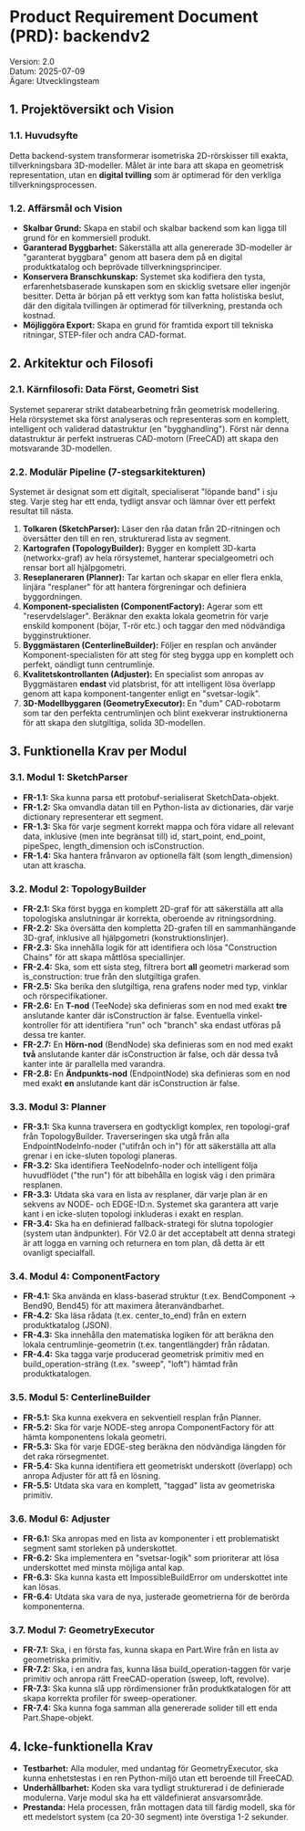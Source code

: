 # **Product Requirement Document (PRD): backendv2**

Version: 2.0  
Datum: 2025-07-09  
Ägare: Utvecklingsteam

## **1\. Projektöversikt och Vision**

### **1.1. Huvudsyfte**

Detta backend-system transformerar isometriska 2D-rörskisser till exakta, tillverkningsbara 3D-modeller. Målet är inte bara att skapa en geometrisk representation, utan en **digital tvilling** som är optimerad för den verkliga tillverkningsprocessen.

### **1.2. Affärsmål och Vision**

* **Skalbar Grund:** Skapa en stabil och skalbar backend som kan ligga till grund för en kommersiell produkt.  
* **Garanterad Byggbarhet:** Säkerställa att alla genererade 3D-modeller är "garanterat byggbara" genom att basera dem på en digital produktkatalog och beprövade tillverkningsprinciper.  
* **Konservera Branschkunskap:** Systemet ska kodifiera den tysta, erfarenhetsbaserade kunskapen som en skicklig svetsare eller ingenjör besitter. Detta är början på ett verktyg som kan fatta holistiska beslut, där den digitala tvillingen är optimerad för tillverkning, prestanda och kostnad.  
* **Möjliggöra Export:** Skapa en grund för framtida export till tekniska ritningar, STEP-filer och andra CAD-format.

## **2\. Arkitektur och Filosofi**

### **2.1. Kärnfilosofi: Data Först, Geometri Sist**

Systemet separerar strikt databearbetning från geometrisk modellering. Hela rörsystemet ska först analyseras och representeras som en komplett, intelligent och validerad datastruktur (en "bygghandling"). Först när denna datastruktur är perfekt instrueras CAD-motorn (FreeCAD) att skapa den motsvarande 3D-modellen.

### **2.2. Modulär Pipeline (7-stegsarkitekturen)**

Systemet är designat som ett digitalt, specialiserat "löpande band" i sju steg. Varje steg har ett enda, tydligt ansvar och lämnar över ett perfekt resultat till nästa.

1. **Tolkaren (SketchParser):** Läser den råa datan från 2D-ritningen och översätter den till en ren, strukturerad lista av segment.  
2. **Kartografen (TopologyBuilder):** Bygger en komplett 3D-karta (networkx-graf) av hela rörsystemet, hanterar specialgeometri och rensar bort all hjälpgometri.  
3. **Reseplaneraren (Planner):** Tar kartan och skapar en eller flera enkla, linjära "resplaner" för att hantera förgreningar och definiera byggordningen.  
4. **Komponent-specialisten (ComponentFactory):** Agerar som ett "reservdelslager". Beräknar den exakta lokala geometrin för varje enskild komponent (böjar, T-rör etc.) och taggar den med nödvändiga bygginstruktioner.  
5. **Byggmästaren (CenterlineBuilder):** Följer en resplan och använder Komponent-specialisten för att steg för steg bygga upp en komplett och perfekt, oändligt tunn centrumlinje.  
6. **Kvalitetskontrollanten (Adjuster):** En specialist som anropas av Byggmästaren **endast** vid platsbrist, för att intelligent lösa överlapp genom att kapa komponent-tangenter enligt en "svetsar-logik".  
7. **3D-Modellbyggaren (GeometryExecutor):** En "dum" CAD-robotarm som tar den perfekta centrumlinjen och blint exekverar instruktionerna för att skapa den slutgiltiga, solida 3D-modellen.

## **3\. Funktionella Krav per Modul**

### **3.1. Modul 1: SketchParser**

* **FR-1.1:** Ska kunna parsa ett protobuf-serialiserat SketchData-objekt.  
* **FR-1.2:** Ska omvandla datan till en Python-lista av dictionaries, där varje dictionary representerar ett segment.  
* **FR-1.3:** Ska för varje segment korrekt mappa och föra vidare all relevant data, inklusive (men inte begränsat till) id, start\_point, end\_point, pipeSpec, length\_dimension och isConstruction.  
* **FR-1.4:** Ska hantera frånvaron av optionella fält (som length\_dimension) utan att krascha.

### **3.2. Modul 2: TopologyBuilder**

* **FR-2.1:** Ska först bygga en komplett 2D-graf för att säkerställa att alla topologiska anslutningar är korrekta, oberoende av ritningsordning.  
* **FR-2.2:** Ska översätta den kompletta 2D-grafen till en sammanhängande 3D-graf, inklusive all hjälpgometri (konstruktionslinjer).  
* **FR-2.3:** Ska innehålla logik för att identifiera och lösa "Construction Chains" för att skapa måttlösa speciallinjer.  
* **FR-2.4:** Ska, som ett sista steg, filtrera bort **all** geometri markerad som is\_construction: true från den slutgiltiga grafen.  
* **FR-2.5:** Ska berika den slutgiltiga, rena grafens noder med typ, vinklar och rörspecifikationer.  
* **FR-2.6:** En **T-nod** (TeeNode) ska definieras som en nod med exakt **tre** anslutande kanter där isConstruction är false. Eventuella vinkel-kontroller för att identifiera "run" och "branch" ska endast utföras på dessa tre kanter.  
* **FR-2.7:** En **Hörn-nod** (BendNode) ska definieras som en nod med exakt **två** anslutande kanter där isConstruction är false, och där dessa två kanter inte är parallella med varandra.  
* **FR-2.8:** En **Ändpunkts-nod** (EndpointNode) ska definieras som en nod med exakt **en** anslutande kant där isConstruction är false.

### **3.3. Modul 3: Planner**

* **FR-3.1:** Ska kunna traversera en godtyckligt komplex, ren topologi-graf från TopologyBuilder. Traverseringen ska utgå från alla EndpointNodeInfo-noder ("utifrån och in") för att säkerställa att alla grenar i en icke-sluten topologi planeras.  
* **FR-3.2:** Ska identifiera TeeNodeInfo-noder och intelligent följa huvudflödet ("the run") för att bibehålla en logisk väg i den primära resplanen.  
* **FR-3.3:** Utdata ska vara en lista av resplaner, där varje plan är en sekvens av NODE- och EDGE-ID:n. Systemet ska garantera att varje kant i en icke-sluten topologi inkluderas i exakt en resplan.  
* **FR-3.4:** Ska ha en definierad fallback-strategi för slutna topologier (system utan ändpunkter). För V2.0 är det acceptabelt att denna strategi är att logga en varning och returnera en tom plan, då detta är ett ovanligt specialfall.

### **3.4. Modul 4: ComponentFactory**

* **FR-4.1:** Ska använda en klass-baserad struktur (t.ex. BendComponent \-\> Bend90, Bend45) för att maximera återanvändbarhet.  
* **FR-4.2:** Ska läsa rådata (t.ex. center\_to\_end) från en extern produktkatalog (JSON).  
* **FR-4.3:** Ska innehålla den matematiska logiken för att beräkna den lokala centrumlinje-geometrin (t.ex. tangentlängder) från rådatan.  
* **FR-4.4:** Ska tagga varje producerad geometrisk primitiv med en build\_operation-sträng (t.ex. "sweep", "loft") hämtad från produktkatalogen.

### **3.5. Modul 5: CenterlineBuilder**

* **FR-5.1:** Ska kunna exekvera en sekventiell resplan från Planner.  
* **FR-5.2:** Ska för varje NODE-steg anropa ComponentFactory för att hämta komponentens lokala geometri.  
* **FR-5.3:** Ska för varje EDGE-steg beräkna den nödvändiga längden för det raka rörsegmentet.  
* **FR-5.4:** Ska kunna identifiera ett geometriskt underskott (överlapp) och anropa Adjuster för att få en lösning.  
* **FR-5.5:** Utdata ska vara en komplett, "taggad" lista av geometriska primitiv.

### **3.6. Modul 6: Adjuster**

* **FR-6.1:** Ska anropas med en lista av komponenter i ett problematiskt segment samt storleken på underskottet.  
* **FR-6.2:** Ska implementera en "svetsar-logik" som prioriterar att lösa underskottet med minsta möjliga antal kap.  
* **FR-6.3:** Ska kunna kasta ett ImpossibleBuildError om underskottet inte kan lösas.  
* **FR-6.4:** Utdata ska vara de nya, justerade geometrierna för de berörda komponenterna.

### **3.7. Modul 7: GeometryExecutor**

* **FR-7.1:** Ska, i en första fas, kunna skapa en Part.Wire från en lista av geometriska primitiv.  
* **FR-7.2:** Ska, i en andra fas, kunna läsa build\_operation-taggen för varje primitiv och anropa rätt FreeCAD-operation (sweep, loft, revolve).  
* **FR-7.3:** Ska kunna slå upp rördimensioner från produktkatalogen för att skapa korrekta profiler för sweep-operationer.  
* **FR-7.4:** Ska kunna foga samman alla genererade solider till ett enda Part.Shape-objekt.

## **4\. Icke-funktionella Krav**

* **Testbarhet:** Alla moduler, med undantag för GeometryExecutor, ska kunna enhetstestas i en ren Python-miljö utan ett beroende till FreeCAD.  
* **Underhållbarhet:** Koden ska vara tydligt strukturerad i de definierade modulerna. Varje modul ska ha ett väldefinierat ansvarsområde.  
* **Prestanda:** Hela processen, från mottagen data till färdig modell, ska för ett medelstort system (ca 20-30 segment) inte överstiga 1-2 sekunder.